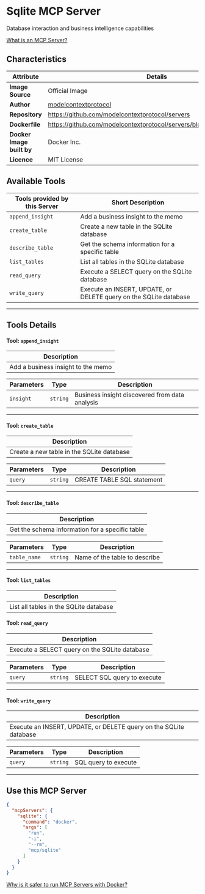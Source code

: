 # Sqlite MCP Server

Database interaction and business intelligence capabilities

[What is an MCP Server?](https://www.anthropic.com/news/model-context-protocol)

## Characteristics
Attribute|Details|
|-|-|
**Image Source**|Official Image
|**Author**|[modelcontextprotocol](https://github.com/modelcontextprotocol)
**Repository**|https://github.com/modelcontextprotocol/servers
**Dockerfile**|https://github.com/modelcontextprotocol/servers/blob/2025.4.6/Dockerfile
**Docker Image built by**|Docker Inc.
**Licence**|MIT License

## Available Tools
Tools provided by this Server|Short Description
-|-
`append_insight`|Add a business insight to the memo|
`create_table`|Create a new table in the SQLite database|
`describe_table`|Get the schema information for a specific table|
`list_tables`|List all tables in the SQLite database|
`read_query`|Execute a SELECT query on the SQLite database|
`write_query`|Execute an INSERT, UPDATE, or DELETE query on the SQLite database|

---
## Tools Details

#### Tool: `append_insight`
|Description|
|-|
|Add a business insight to the memo|

Parameters|Type|Description
-|-|-
`insight`|`string`|Business insight discovered from data analysis

---
#### Tool: `create_table`
|Description|
|-|
|Create a new table in the SQLite database|

Parameters|Type|Description
-|-|-
`query`|`string`|CREATE TABLE SQL statement

---
#### Tool: `describe_table`
|Description|
|-|
|Get the schema information for a specific table|

Parameters|Type|Description
-|-|-
`table_name`|`string`|Name of the table to describe

---
#### Tool: `list_tables`
|Description|
|-|
|List all tables in the SQLite database|

#### Tool: `read_query`
|Description|
|-|
|Execute a SELECT query on the SQLite database|

Parameters|Type|Description
-|-|-
`query`|`string`|SELECT SQL query to execute

---
#### Tool: `write_query`
|Description|
|-|
|Execute an INSERT, UPDATE, or DELETE query on the SQLite database|

Parameters|Type|Description
-|-|-
`query`|`string`|SQL query to execute

---
## Use this MCP Server

```json
{
  "mcpServers": {
    "sqlite": {
      "command": "docker",
      "args": [
        "run",
        "-i",
        "--rm",
        "mcp/sqlite"
      ]
    }
  }
}
```

[Why is it safer to run MCP Servers with Docker?](https://www.docker.com/blog/the-model-context-protocol-simplifying-building-ai-apps-with-anthropic-claude-desktop-and-docker/)
